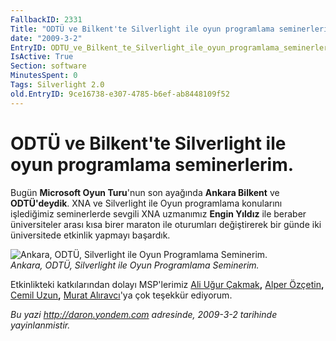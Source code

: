 ```yaml
---
FallbackID: 2331
Title: "ODTÜ ve Bilkent'te Silverlight ile oyun programlama seminerlerim."
date: "2009-3-2"
EntryID: ODTU_ve_Bilkent_te_Silverlight_ile_oyun_programlama_seminerlerim
IsActive: True
Section: software
MinutesSpent: 0
Tags: Silverlight 2.0
old.EntryID: 9ce16738-e307-4785-b6ef-ab8448109f52
---
```

# ODTÜ ve Bilkent'te Silverlight ile oyun programlama seminerlerim.
Bugün **Microsoft Oyun Turu**'nun son ayağında **Ankara Bilkent** ve
**ODTÜ'deydik**. XNA ve Silverlight ile Oyun programlama konularını
işlediğimiz seminerlerde sevgili XNA uzmanımız **Engin Yıldız** ile
beraber üniversiteler arası kısa birer maraton ile oturumları
değiştirerek bir günde iki üniversitede etkinlik yapmayı başardık.

![Ankara, ODTÜ, Silverlight ile Oyun Programlama
Seminerim.](media/ODTU_ve_Bilkent_te_Silverlight_ile_oyun_programlama_seminerlerim/01032009_1.JPG)\
*Ankara, ODTÜ, Silverlight ile Oyun Programlama Seminerim.*

Etkinlikteki katkılarından dolayı MSP'lerimiz [Ali Uğur
Çakmak](http://www.ugurcakmak.com/)**,** [Alper
Özçetin](http://www.alperozcetin.com/)**,** [Cemil
Uzun](http://www.cemiluzun.com/)**,** [Murat
Alıravcı](http://maliravci.blogspot.com/)'ya çok teşekkür ediyorum.



*Bu yazi http://daron.yondem.com adresinde, 2009-3-2 tarihinde yayinlanmistir.*
